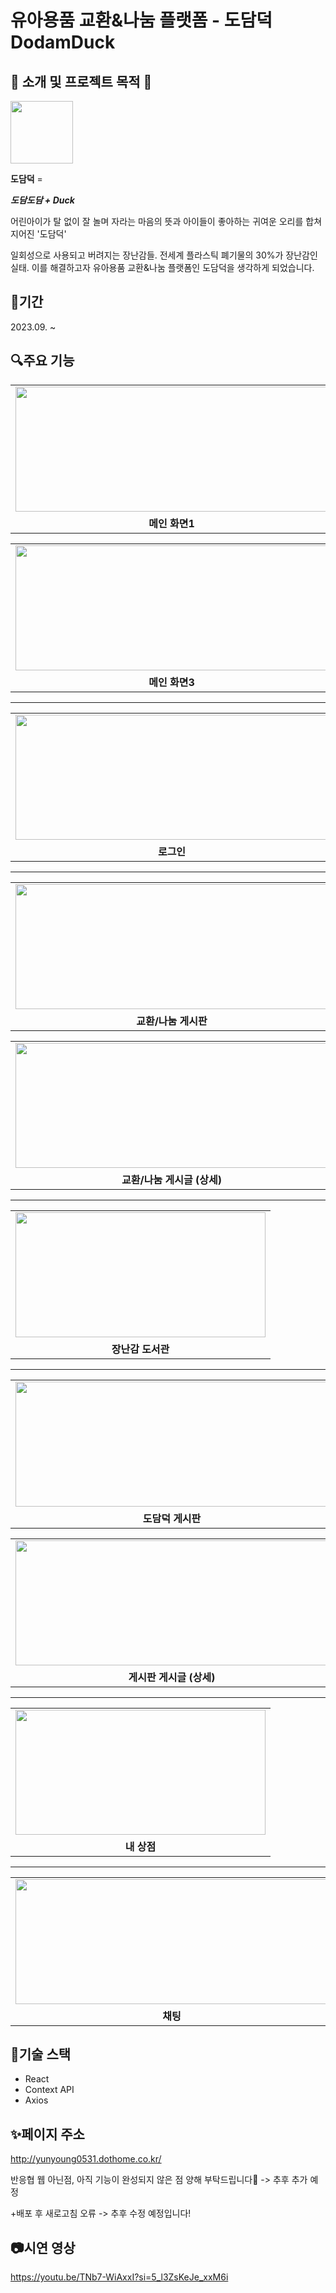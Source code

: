 # 유아용품 교환&나눔 플랫폼 - 도담덕 DodamDuck




## 🦆 소개 및 프로젝트 목적 🧸



<img src="https://github.com/yunyoung0531/DodamDuck_FE/assets/68066598/0655a0e0-25c9-4087-84a9-8545c77e9d5d"  width="100" height="100"/>



__도담덕__ = 



___도담도담 + Duck___

어린아이가 탈 없이 잘 놀며 자라는 마음의 뜻과 아이들이 좋아하는 귀여운 오리를 합쳐 지어진 '도담덕'


일회성으로 사용되고 버려지는 장난감들. 전세계 플라스틱 폐기물의 30%가 장난감인 실태.
이를 해결하고자 유아용품 교환&나눔 플랫폼인 도담덕을 생각하게 되었습니다.




## 📆기간

2023.09. ~ 




## 🔍주요 기능


<table>
  <tr>
    <td><img src="https://github.com/yunyoung0531/DodamDuck_FE/assets/68066598/0844442d-6142-408a-8291-5a67aa0ad964"  width="500" height="200"/></td>
    <td><img src="https://github.com/yunyoung0531/DodamDuck_FE/assets/68066598/dadf1134-1f68-44aa-8981-9c24e8c2cbcb"  width="500" height="200"/></td>
  </tr>
    <td align="center"><b>메인 화면1</b></td>
    <td align="center"><b>메인 화면2</b></td>
</table>

<table>
  <tr>
    <td><img src="https://github.com/yunyoung0531/DodamDuck_FE/assets/68066598/6d9020c2-8e4f-44b3-bec0-921ed2d486a0"  width="500" height="200"/></td>
    <td><img src="https://github.com/yunyoung0531/DodamDuck_FE/assets/68066598/c9341507-bd39-437d-a134-1cbe482f747d"  width="500" height="200"/></td>
  </tr>
    <td align="center"><b>메인 화면3</b></td>
    <td align="center"><b>메인 화면4</b></td>
</table>

---



<table>
  <tr>
    <td><img src="https://github.com/yunyoung0531/DodamDuck_FE/assets/68066598/af942687-a32a-4b72-ab7c-e8054282239b"  width="500" height="200"/></td>
    <td><img src="https://github.com/yunyoung0531/DodamDuck_FE/assets/68066598/8412f24a-78eb-4ce5-b135-33f74e1bee76"  width="500" height="200"/></td>
  </tr>
    <td align="center"><b>로그인</b></td>
    <td align="center"><b>회원가입</b></td>
</table>


---


<table>
  <tr>
    <td><img src="https://github.com/yunyoung0531/DodamDuck_FE/assets/68066598/af3d4a67-7320-4d96-8d21-a70e5b04ea85"  width="500" height="200"/></td>
    <td><img src="https://github.com/yunyoung0531/DodamDuck_FE/assets/68066598/99ce8578-6a87-4e57-8088-c9e915760037"  width="500" height="200"/></td>
  </tr>
    <td align="center"><b>교환/나눔 게시판</b></td>
    <td align="center"><b>교환/나눔 글 올리기</b></td>
</table>
<table>
  <tr>
    <td><img src="https://github.com/yunyoung0531/DodamDuck_FE/assets/68066598/be27f163-dc5d-4a53-9eaf-2135ea5455a4"  width="500" height="200"/></td>
    <td><img src="https://github.com/yunyoung0531/DodamDuck_FE/assets/68066598/c32d04af-cc64-4f10-a730-c2fcd44ec382"  width="500" height="200"/></td>
  </tr>
    <td align="center"><b>교환/나눔 게시글 (상세)</b></td>
    <td align="center"><b>교환/나눔 게시글 (상세)2</b></td>
</table>



---



<table>
  <tr>
    <td><img src="https://github.com/yunyoung0531/DodamDuck_FE/assets/68066598/26e6faf9-7e29-4ea1-9eed-3c3ccdf434c8"  width="400" height="200"/></td>
  </tr>
    <td align="center"><b>장난감 도서관</b></td>
</table>


---


<table>
  <tr>
    <td><img src="https://github.com/yunyoung0531/DodamDuck_FE/assets/68066598/b9c4e298-a3f6-425a-a9b0-cfb5bf6b1ccb"  width="500" height="200"/></td>
    <td><img src="https://github.com/yunyoung0531/DodamDuck_FE/assets/68066598/6bfa3116-709e-4556-ab88-be9dea9c6997"  width="500" height="200"/></td>
  </tr>
    <td align="center"><b>도담덕 게시판</b></td>
    <td align="center"><b>게시판 글 올리기</b></td>
</table>
<table>
  <tr>
    <td><img src="https://github.com/yunyoung0531/DodamDuck_FE/assets/68066598/27b4ed48-70de-498c-8dfe-465f65d08bb4"  width="500" height="200"/></td>
    <td><img src="https://github.com/yunyoung0531/DodamDuck_FE/assets/68066598/851bdb78-deb6-4ef3-a858-16f30bea5977"  width="500" height="200"/></td>
  </tr>
    <td align="center"><b>게시판 게시글 (상세)</b></td>
    <td align="center"><b>게시 게시글 (상세)2</b></td>
</table>


---


<table>
  <tr>
    <td><img src="https://github.com/yunyoung0531/DodamDuck_FE/assets/68066598/6d09e269-7dc8-4121-8bd7-0973b9783d77"  width="400" height="200"/></td>
  </tr>
    <td align="center"><b>내 상점</b></td>
</table>


---


<table>
  <tr>
    <td><img src="https://github.com/yunyoung0531/DodamDuck_FE/assets/68066598/769d688d-7afc-45c6-abe6-2fccad94a487"  width="500" height="200"/></td>
    <td><img src="https://github.com/yunyoung0531/DodamDuck_FE/assets/68066598/30985172-26f2-4eaa-86fa-cebb43d3c17e"  width="500" height="200"/></td>
  </tr>
    <td align="center"><b>채팅</b></td>
    <td align="center"><b>채팅 상세</b></td>
</table>





## 💫기술 스택

- React
- Context API
- Axios


## ✨페이지 주소


http://yunyoung0531.dothome.co.kr/


반응협 웹 아닌점, 아직 기능이 완성되지 않은 점 양해 부탁드립니다🙏 -> 추후 추가 예정

+배포 후 새로고침 오류 -> 추후 수정 예정입니다!



## 📷시연 영상

https://youtu.be/TNb7-WiAxxI?si=5_l3ZsKeJe_xxM6i


